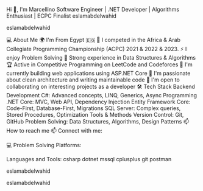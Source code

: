 Hi 👋, I'm Marcellino
Software Engineer | .NET Developer | Algorithms Enthusiast | ECPC Finalist
eslamabdelwahid

eslamabdelwahid

💻 About Me
🌍 I'm From Egypt 🇪🇬
🌱 I competed in the Africa & Arab Collegiate Programming Championship (ACPC) 2021 & 2022 & 2023.
⚡ I enjoy Problem Solving
💼 Strong experience in Data Structures & Algorithms
🏆 Active in Competitive Programming on LeetCode and Codeforces
🔭 I'm currently building web applications using ASP.NET Core
📝 I'm passionate about clean architecture and writing maintainable code
🤝 I'm open to collaborating on interesting projects as a developer
🛠️ Tech Stack
Backend Development
C#: Advanced concepts, LINQ, Generics, Async Programming
.NET Core: MVC, Web API, Dependency Injection
Entity Framework Core: Code-First, Database-First, Migrations
SQL Server: Complex queries, Stored Procedures, Optimization
Tools & Methods
Version Control: Git, GitHub
Problem Solving: Data Structures, Algorithms, Design Patterns
📫 How to reach me
📫 Connect with me:


💻 Problem Solving Platforms:


Languages and Tools:
csharp dotnet mssql cplusplus git postman

eslamabdelwahid

eslamabdelwahid
